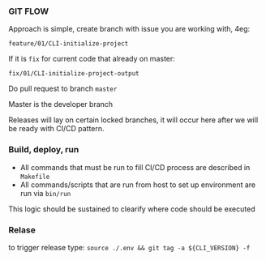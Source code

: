 ### GIT FLOW

Approach is simple, create branch with issue you are working with, 4eg:

`feature/01/CLI-initialize-project`

If it is `fix` for current code that already on master:

`fix/01/CLI-initialize-project-output`

Do pull request to branch `master`

Master is the developer branch

Releases will lay on certain locked branches, it will occur here after we will be ready with CI/CD pattern.

### Build, deploy, run

- All commands that must be run to fill CI/CD process are described in `Makefile`
- All commands/scripts that are run from host to set up environment are run via `bin/run`

This logic should be sustained to clearify where code should be executed

### Relase
to trigger release type: `source ./.env && git tag -a ${CLI_VERSION} -f`